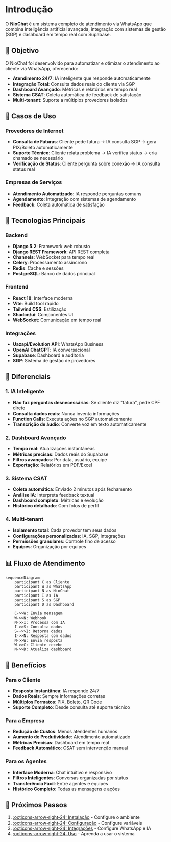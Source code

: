 # Introdução

O **NioChat** é um sistema completo de atendimento via WhatsApp que combina inteligência artificial avançada, integração com sistemas de gestão (SGP) e dashboard em tempo real com Supabase.

## 🎯 Objetivo

O NioChat foi desenvolvido para automatizar e otimizar o atendimento ao cliente via WhatsApp, oferecendo:

- **Atendimento 24/7**: IA inteligente que responde automaticamente
- **Integração Total**: Consulta dados reais do cliente via SGP
- **Dashboard Avançado**: Métricas e relatórios em tempo real
- **Sistema CSAT**: Coleta automática de feedback de satisfação
- **Multi-tenant**: Suporte a múltiplos provedores isolados

## 🏢 Casos de Uso

### Provedores de Internet
- **Consulta de Faturas**: Cliente pede fatura → IA consulta SGP → gera PIX/Boleto automaticamente
- **Suporte Técnico**: Cliente relata problema → IA verifica status → cria chamado se necessário
- **Verificação de Status**: Cliente pergunta sobre conexão → IA consulta status real

### Empresas de Serviços
- **Atendimento Automatizado**: IA responde perguntas comuns
- **Agendamento**: Integração com sistemas de agendamento
- **Feedback**: Coleta automática de satisfação

## 🔧 Tecnologias Principais

### Backend
- **Django 5.2**: Framework web robusto
- **Django REST Framework**: API REST completa
- **Channels**: WebSocket para tempo real
- **Celery**: Processamento assíncrono
- **Redis**: Cache e sessões
- **PostgreSQL**: Banco de dados principal

### Frontend
- **React 18**: Interface moderna
- **Vite**: Build tool rápido
- **Tailwind CSS**: Estilização
- **Shadcn/ui**: Componentes UI
- **WebSocket**: Comunicação em tempo real

### Integrações
- **Uazapi/Evolution API**: WhatsApp Business
- **OpenAI ChatGPT**: IA conversacional
- **Supabase**: Dashboard e auditoria
- **SGP**: Sistema de gestão de provedores

## 🌟 Diferenciais

### 1. IA Inteligente
- **Não faz perguntas desnecessárias**: Se cliente diz "fatura", pede CPF direto
- **Consulta dados reais**: Nunca inventa informações
- **Function Calls**: Executa ações no SGP automaticamente
- **Transcrição de áudio**: Converte voz em texto automaticamente

### 2. Dashboard Avançado
- **Tempo real**: Atualizações instantâneas
- **Métricas precisas**: Dados reais do Supabase
- **Filtros avançados**: Por data, usuário, equipe
- **Exportação**: Relatórios em PDF/Excel

### 3. Sistema CSAT
- **Coleta automática**: Enviado 2 minutos após fechamento
- **Análise IA**: Interpreta feedback textual
- **Dashboard completo**: Métricas e evolução
- **Histórico detalhado**: Com fotos de perfil

### 4. Multi-tenant
- **Isolamento total**: Cada provedor tem seus dados
- **Configurações personalizadas**: IA, SGP, integrações
- **Permissões granulares**: Controle fino de acesso
- **Equipes**: Organização por equipes

## 📊 Fluxo de Atendimento

```mermaid
sequenceDiagram
    participant C as Cliente
    participant W as WhatsApp
    participant N as NioChat
    participant I as IA
    participant S as SGP
    participant D as Dashboard
    
    C->>W: Envia mensagem
    W->>N: Webhook
    N->>I: Processa com IA
    I->>S: Consulta dados
    S-->>I: Retorna dados
    I->>N: Resposta com dados
    N->>W: Envia resposta
    W->>C: Cliente recebe
    N->>D: Atualiza dashboard
```

## 🎯 Benefícios

### Para o Cliente
- **Resposta Instantânea**: IA responde 24/7
- **Dados Reais**: Sempre informações corretas
- **Múltiplos Formatos**: PIX, Boleto, QR Code
- **Suporte Completo**: Desde consulta até suporte técnico

### Para a Empresa
- **Redução de Custos**: Menos atendentes humanos
- **Aumento de Produtividade**: Atendimento automatizado
- **Métricas Precisas**: Dashboard em tempo real
- **Feedback Automático**: CSAT sem intervenção manual

### Para os Agentes
- **Interface Moderna**: Chat intuitivo e responsivo
- **Filtros Inteligentes**: Conversas organizadas por status
- **Transferência Fácil**: Entre agentes e equipes
- **Histórico Completo**: Todas as mensagens e ações

## 🚀 Próximos Passos

1. [:octicons-arrow-right-24: Instalação](installation/development.md) - Configure o ambiente
2. [:octicons-arrow-right-24: Configuração](configuration/environment.md) - Configure variáveis
3. [:octicons-arrow-right-24: Integrações](configuration/integrations.md) - Configure WhatsApp e IA
4. [:octicons-arrow-right-24: Uso](usage/interface.md) - Aprenda a usar o sistema
